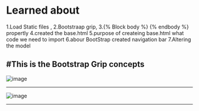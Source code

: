 # Learned about 

1.Load Static files ,
2.Bootstraap grip,
3.{% Block body %} {% endbody %} propertly
4.created the base.html
5.purpose of createing base.html what code we need to import
6.abour BootStrap created navigation bar
7.Altering the model


#This is the Bootstrap Grip concepts
----------------------------------------------------------------------------------------
![image](https://github.com/user-attachments/assets/cf94a774-2fb8-45c1-bc43-907de01ba213)



--------------------------------------------------------------------------------------------
![image](https://github.com/user-attachments/assets/8609cb22-ae4e-4726-b012-34ff01eeb2d8)



------------------------------------------------------------------------------------------------
